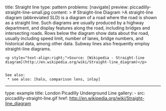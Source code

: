 title: Straight line
type: pattern
problems: [navigate]
preview: piccadilly-straight-line-small.jpg
content: >
    # Straight-line Diagram
    >A straight-line diagram (abbreviated SLD) is a diagram of a road where the road is shown as a straight line. Such diagrams are usually produced by a highway department, and display features along the road, including bridges and intersecting roads. Rows below the diagram show data about the road, usually including speed limit, number of lanes, bridge numbers, and historical data, among other data. Subway lines also frequently employ straight-line diagrams.
    
    <p style="text-align:right;">Source: [Wikipedia - Straight-line diagram](http://en.wikipedia.org/wiki/Straight-line_diagram)</p>
    
    
    See also:
     * see also: [halo, comparison lens, inlay]
---
type: example
title: London Picadilly Underground Line
gallery:
    - src: piccadilly-straight-line.gif
      href: http://en.wikipedia.org/wiki/Straight-line_diagram

